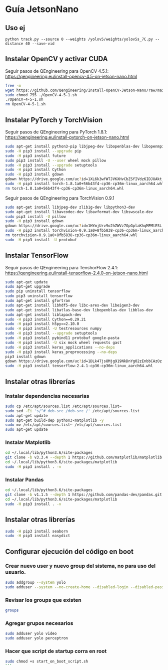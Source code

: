 # Guía JetsonNano

## Uso ej
```
python track.py --source 0 --weights /yolov5/weights/yolov5s_7C.py --distance 40 --save-vid
```

## Instalar OpenCV y activar CUDA
Seguir pasos de QEngineering para OpenCV 4.5.1: https://qengineering.eu/install-opencv-4.5-on-jetson-nano.html
```bash
free -m
wget https://github.com/Qengineering/Install-OpenCV-Jetson-Nano/raw/main/OpenCV-4-5-1.sh
sudo chmod 755 ./OpenCV-4-5-1.sh
./OpenCV-4-5-1.sh
rm OpenCV-4-5-1.sh 
```

## Instalar PyTorch y TorchVision
Seguir pasos de QEngineering para PyTorch 1.8.1: https://qengineering.eu/install-pytorch-on-jetson-nano.html
```bash
sudo apt-get install python3-pip libjpeg-dev libopenblas-dev libopenmpi-dev libomp-dev
sudo -H pip3 install --upgrade pip
sudo -H pip3 install future
sudo pip3 install -U --user wheel mock pillow
sudo -H pip3 install --upgrade setuptools
sudo -H pip3 install Cython
sudo -H pip3 install gdown
gdown https://drive.google.com/uc?id=1XL6k3wfWTJVKXHvCbZSfIVdz6IDJUAkt
sudo -H pip3 install torch-1.8.1a0+56b43f4-cp36-cp36m-linux_aarch64.whl
rm torch-1.8.1a0+56b43f4-cp36-cp36m-linux_aarch64.whl
```

Seguir pasos de QEngineering para TorchVision 0.9.1
```bash
sudo apt-get install libjpeg-dev zlib1g-dev libpython3-dev
sudo apt-get install libavcodec-dev libavformat-dev libswscale-dev
sudo pip3 install -U pillow
sudo -H pip3 install gdown
gdown https://drive.google.com/uc?id=1HYmjUrv9o2hZWVz7GpGplaKhqMPMtESL
sudo -H pip3 install torchvision-0.9.1a0+8fb5838-cp36-cp36m-linux_aarch64.whl
rm torchvision-0.9.1a0+8fb5838-cp36-cp36m-linux_aarch64.whl
sudo -H pip3 install -U protobuf
```

## Instalar TensorFlow
Seguir pasos de QEngineering para TenshorFlow 2.4.1: https://qengineering.eu/install-tensorflow-2.4.0-on-jetson-nano.html
```bash
sudo apt-get update
sudo apt-get upgrade
sudo pip uninstall tensorflow
sudo pip3 uninstall tensorflow
sudo apt-get install gfortran
sudo apt-get install libhdf5-dev libc-ares-dev libeigen3-dev
sudo apt-get install libatlas-base-dev libopenblas-dev libblas-dev
sudo apt-get install liblapack-dev
sudo -H pip3 install Cython==0.29.21
sudo -H pip3 install h5py==2.10.0
sudo -H pip3 install -U testresources numpy
sudo -H pip3 install --upgrade setuptools
sudo -H pip3 install pybind11 protobuf google-pasta
sudo -H pip3 install -U six mock wheel requests gast
sudo -H pip3 install keras_applications --no-deps
sudo -H pip3 install keras_preprocessing --no-deps
pip3 install gdown
gdown https://drive.google.com/uc?id=1DLk4Tjs8Mjg919NkDnYg02zEnbbCAzOz
sudo -H pip3 install tensorflow-2.4.1-cp36-cp36m-linux_aarch64.whl
```

## Instalar otras librerías

### Instalar dependencias necesarias
```bash
sudo cp /etc/apt/sources.list /etc/apt/sources.list~
sudo sed -Ei 's/^# deb-src /deb-src /' /etc/apt/sources.list
sudo apt-get update
sudo apt-get build-dep python3-matplotlib -y
sudo mv /etc/apt/sources.list~ /etc/apt/sources.list
sudo apt-get update
```

### Instalar Matplotlib
```bash
cd ~/.local/lib/python3.6/site-packages
git clone -b v3.3.4 --depth 1 https://github.com/matplotlib/matplotlib.git
cd ~/.local/lib/python3.6/site-packages/matplotlib
sudo -H pip3 install . -v
```

### Instalar Pandas
```bash
cd ~/.local/lib/python3.6/site-packages
git clone -b v1.1.5 --depth 1 https://github.com/pandas-dev/pandas.git
cd ~/.local/lib/python3.6/site-packages/matplotlib
sudo -H pip3 install . -v
```

## Instalar otras librerías
```bash
sudo -H pip3 install seaborn
sudo -H pip3 install easydict
```

## Configurar ejecución del código en boot

### Crear nuevo user y nuevo group del sistema, no para uso del usuario.
```bash
sudo addgroup --system yolo
sudo adduser --system --no-create-home --disabled-login --disabled-password --ingroup yolo yolo
```

### Revisar los groups que existen
```bash
groups
```

### Agregar grupos necesarios
```bash
sudo adduser yolo video
sudo adduser yolo perceptron
```

### Hacer que script de startup corra en root
````bash
sudo chmod +s start_on_boot_script.sh
```